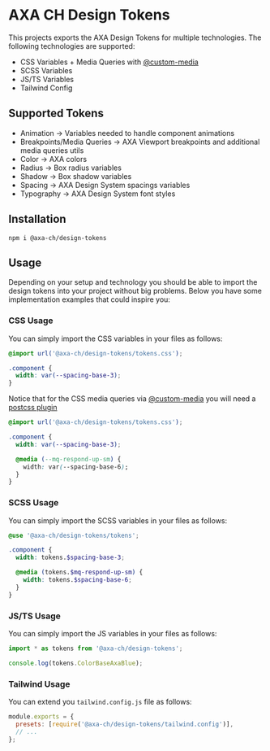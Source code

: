 # AXA CH Design Tokens

This projects exports the AXA Design Tokens for multiple technologies.
The following technologies are supported:

- CSS Variables + Media Queries with [@custom-media](https://drafts.csswg.org/mediaqueries-5/#custom-mq)
- SCSS Variables
- JS/TS Variables
- Tailwind Config

## Supported Tokens

- Animation -> Variables needed to handle component animations
- Breakpoints/Media Queries -> AXA Viewport breakpoints and additional media queries utils
- Color -> AXA colors
- Radius -> Box radius variables
- Shadow -> Box shadow variables
- Spacing -> AXA Design System spacings variables
- Typography -> AXA Design System font styles

## Installation

```shell
npm i @axa-ch/design-tokens
```

## Usage

Depending on your setup and technology you should be able to import the design tokens into your project without big problems.
Below you have some implementation examples that could inspire you:

### CSS Usage

You can simply import the CSS variables in your files as follows:

```css
@import url('@axa-ch/design-tokens/tokens.css');

.component {
  width: var(--spacing-base-3);
}
```

Notice that for the CSS media queries via [@custom-media](https://drafts.csswg.org/mediaqueries-5/#custom-mq) you will need a [postcss plugin](https://github.com/csstools/postcss-custom-media)

```css
@import url('@axa-ch/design-tokens/tokens.css');

.component {
  width: var(--spacing-base-3);

  @media (--mq-respond-up-sm) {
    width: var(--spacing-base-6);
  }
}
```

### SCSS Usage

You can simply import the SCSS variables in your files as follows:

```scss
@use '@axa-ch/design-tokens/tokens';

.component {
  width: tokens.$spacing-base-3;

  @media (tokens.$mq-respond-up-sm) {
    width: tokens.$spacing-base-6;
  }
}
```

### JS/TS Usage

You can simply import the JS variables in your files as follows:

```ts
import * as tokens from '@axa-ch/design-tokens';

console.log(tokens.ColorBaseAxaBlue);
```

### Tailwind Usage

You can extend you `tailwind.config.js` file as follows:

```js
module.exports = {
  presets: [require('@axa-ch/design-tokens/tailwind.config')],
  // ...
};
```
